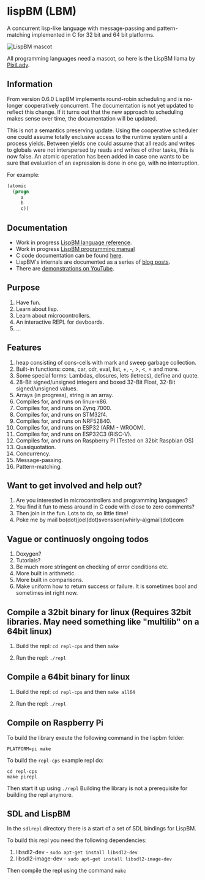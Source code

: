 # lispBM (LBM)

A concurrent lisp-like language with message-passing and
pattern-matching implemented in C for 32 bit and 64 bit platforms.

![LispBM mascot](https://github.com/svenssonjoel/lispBM/blob/master/mascot/lispbm_llama_small.png)

All programming languages need a mascot, so here is the LispBM llama by [PixiLady](https://www.instagram.com/pixiladyart/).

## Information

From version 0.6.0 LispBM implements round-robin scheduling and is
no-longer cooperatively concurrent.  The documentation is not yet
updated to reflect this change. If it turns out that the new approach
to scheduling makes sense over time, the documentation will be
updated.

This is not a semantics preserving update. Using the cooperative
scheduler one could assume totally exclusive access to the runtime
system until a process yields. Between yields one could assume that
all reads and writes to globals were not interspersed by reads and
writes of other tasks, this is now false. An atomic operation has been
added in case one wants to be sure that evaluation of an expression is
done in one go, with no interruption.

For example: 
```lisp
(atomic
  (progn
     a
     b
     c))
```

## Documentation
 - Work in progress [LispBM language reference](./doc/lbmref.md).
 - Work in progress [LispBM programming manual](./doc/manual)
 - C code documentation can be found [here](http://svenssonjoel.github.io/lbmdoc/html/index.html).
 - LispBM's internals are documented as a series of [blog posts](http://svenssonjoel.github.io).
 - There are [demonstrations on YouTube](https://youtube.com/playlist?list=PLtf_3TaqZoDOQqZcB9Yj-R1zS2DWDZ9q9).


## Purpose
1. Have fun.
2. Learn about lisp.
3. Learn about microcontrollers.
4. An interactive REPL for devboards.
5. ...

## Features
1. heap consisting of cons-cells with mark and sweep garbage collection.
2. Built-in functions: cons, car, cdr, eval, list, +, -, >, <, = and more.
3. Some special forms: Lambdas, closures, lets (letrecs), define and quote.
4. 28-Bit signed/unsigned integers and boxed 32-Bit Float, 32-Bit signed/unsigned values.
5. Arrays (in progress), string is an array.
6. Compiles for, and runs on linux-x86.
7. Compiles for, and runs on Zynq 7000.
8. Compiles for, and runs on STM32f4.
9. Compiles for, and runs on NRF52840.
10. Compiles for, and runs on ESP32 (ARM - WROOM).
11. Compiles for, and runs on ESP32C3 (RISC-V).
12. Compiles for, and runs on Raspberry PI (Tested on 32bit Raspbian OS)
13. Quasiquotation.
14. Concurrency.
15. Message-passing.
16. Pattern-matching.

## Want to get involved and help out?
1. Are you interested in microcontrollers and programming languages?
2. You find it fun to mess around in C code with close to zero comments?
3. Then join in the fun. Lots to do, so little time!
4. Poke me by mail bo(dot)joel(dot)svensson(whirly-a)gmail(dot)com

## Vague or continuosly ongoing todos
1. Doxygen?
2. Tutorials?
3. Be much more stringent on checking of error conditions etc.
4. More built in arithmetic.
5. More built in comparisons.
6. Make uniform how to return success or failure. It is sometimes bool and sometimes int right now. 

## Compile a 32bit binary for linux (Requires 32bit libraries. May need something like "multilib" on a 64bit linux)

1. Build the repl: `cd repl-cps` and then `make`

2. Run the repl: `./repl`

## Compile a 64bit binary for linux

1. Build the repl: `cd repl-cps` and then `make all64`

2. Run the repl: `./repl`

## Compile on Raspberry Pi

To build the library exeute the following command in the lispbm folder:

```
PLATFORM=pi make
```

To build the `repl-cps` example repl do:

```
cd repl-cps
make pirepl
```

Then start it up using `./repl`
Building the library is not a prerequisite for building the repl anymore.

## SDL and LispBM

In the `sdlrepl` directory there is a start of a set of SDL bindings for LispBM.

To build this repl you need the following dependencies:

1. libsdl2-dev - `sudo apt-get install libsdl2-dev`
2. libsdl2-image-dev - `sudo apt-get install libsdl2-image-dev`

Then compile the repl using the command `make`

